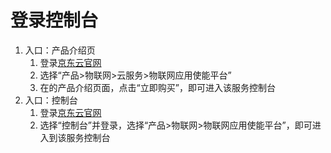 # 登录控制台
1. 入口：产品介绍页
   1. 登录[京东云官网](https://www.jdcloud.com/)
   2. 选择“产品>物联网>云服务>物联网应用使能平台”
   3. 在的产品介绍页面，点击“立即购买”，即可进入该服务控制台
2. 入口：控制台
   1. 登录[京东云官网](https://www.jdcloud.com/)
   2. 选择“控制台”并登录，选择“产品>物联网>物联网应用使能平台”，即可进入到该服务控制台